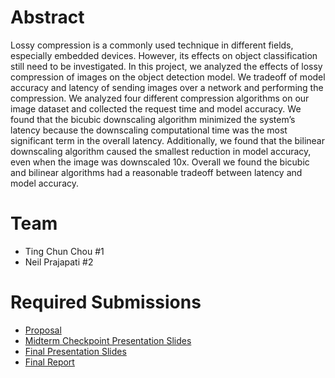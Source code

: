# Abstract

Lossy compression is a commonly used technique in different fields, especially embedded devices. However, its effects on object classification still need to be investigated. In this project, we analyzed the effects of lossy compression of images on the object detection model. We tradeoff of model accuracy and latency of sending images over a network and performing the compression. We analyzed four different compression algorithms on our image dataset and collected the request time and model accuracy. We found that the bicubic downscaling algorithm minimized the system’s latency because the downscaling computational time was the most significant term in the overall latency. Additionally, we found that the bilinear downscaling algorithm caused the smallest reduction in model accuracy, even when the image was downscaled 10x. Overall we found the bicubic and bilinear algorithms had a reasonable tradeoff between latency and model accuracy.

# Team

* Ting Chun Chou \#1 
* Neil Prajapati \#2 

# Required Submissions

* [Proposal](proposal)
* [Midterm Checkpoint Presentation Slides](https://docs.google.com/presentation/d/1Kj6vXsNdJutJDV4BZEIuXOJpnmdhZLw2z4csMEBuo5k/edit#slide=id.p)
* [Final Presentation Slides](https://docs.google.com/presentation/d/1V2OVSa5LZTNG0FJv18XL8g6pz3JAFtowmMsRv8NLZq0/edit#slide=id.p)
* [Final Report](report)
